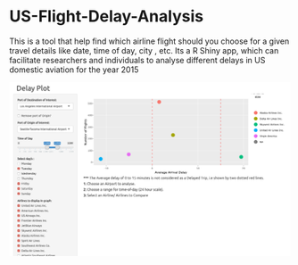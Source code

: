 # US-Flight-Delay-Analysis


This is a tool that help find which airline flight should you choose for a given travel details like date, time of day, city , etc.
Its a R Shiny app, which can facilitate researchers and individuals to analyse different delays in US domestic aviation for the year 2015


![Image description](https://github.com/arthtalati/US-Flight-Delay-Analysis/blob/master/Screenshot%202020-05-01%20at%201.12.05%20PM.png)
